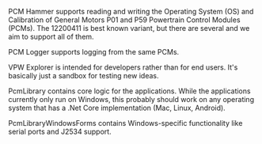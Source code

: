 PCM Hammer supports reading and writing the Operating System (OS) and Calibration of General Motors P01 and P59 Powertrain Control Modules (PCMs). The 12200411 is best known variant, but there are several and we aim to support all of them.

PCM Logger supports logging from the same PCMs. 

VPW Explorer is intended for developers rather than for end users. It's basically just a sandbox for testing new ideas.

PcmLibrary contains core logic for the applications. While the applications currently only run on Windows, this probably should work on any operating system that has a .Net Core implementation (Mac, Linux, Android).

PcmLibraryWindowsForms contains Windows-specific functionality like serial ports and J2534 support. 
